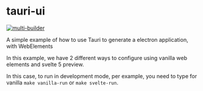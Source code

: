 # tauri-ui

[![multi-builder](https://github.com/ppcamp/tauri-ui/actions/workflows/multi-builder.yml/badge.svg?branch=release)](https://github.com/ppcamp/tauri-ui/actions/workflows/multi-builder.yml)

A simple example of how to use Tauri to generate a electron application, with
WebElements

In this example, we have 2 different ways to configure
using vanilla web elements and svelte 5 preview.

In this case, to run in development mode, per example,
you need to type for vanilla
`make vanilla-run` or `make svelte-run`.


<!--
Special thanks to https://github.com/stevemao/github-issue-templates/tree/master
-->